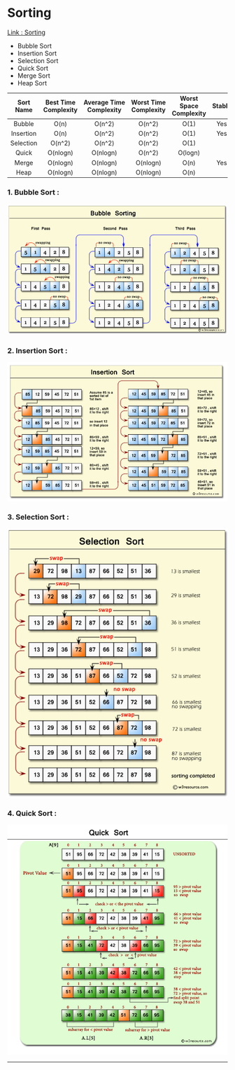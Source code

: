 # Sorting

[Link : Sorting](https://github.com/Soumojitshome2023/DSA-CPP-College-3rd-Sem/tree/main/CPP%20Day%2011%206%20Oct%202023)

* Bubble Sort
* Insertion Sort
* Selection Sort
* Quick Sort
* Merge Sort
* Heap Sort

| Sort<br />Name | Best Time<br />Complexity | Average Time<br />Complexity | Worst Time<br />Complexity | Worst Space<br />Complexity | Stable | Adaptive |
| :------------: | :-----------------------: | :---------------------------: | :-------------------------: | :-------------------------: | :----: | :------: |
|     Bubble     |           O(n)           |            O(n^2)            |           O(n^2)           |            O(1)            |  Yes  |   Yes   |
|   Insertion   |           O(n)           |            O(n^2)            |           O(n^2)           |            O(1)            |  Yes  |   Yes   |
|   Selection   |          O(n^2)          |            O(n^2)            |           O(n^2)           |            O(1)            |        |          |
|     Quick     |         O(nlogn)         |           O(nlogn)           |           O(n^2)           |           O(logn)           |        |   Yes   |
|     Merge     |         O(nlogn)         |           O(nlogn)           |          O(nlogn)          |            O(n)            |  Yes  |          |
|      Heap      |         O(nlogn)         |           O(nlogn)           |          O(nlogn)          |            O(n)            |        |          |



### 1. Bubble Sort : 

![BubbleSortPic](https://raw.githubusercontent.com/Soumojitshome2023/DSA-CPP-College-3rd-Sem/main/Others/bubble-short-pic.png)

### 2. Insertion Sort : 

![InsertionSortPic](https://raw.githubusercontent.com/Soumojitshome2023/DSA-CPP-College-3rd-Sem/main/Others/insertion-sort-pic.png)


### 3. Selection Sort : 

![SelectionSortPic](https://raw.githubusercontent.com/Soumojitshome2023/DSA-CPP-College-3rd-Sem/main/Others/selection-short-pic.png)

### 4. Quick Sort : 

![QuickSortPic](https://raw.githubusercontent.com/Soumojitshome2023/DSA-CPP-College-3rd-Sem/main/Others/quick-sort-pic.png)


---
